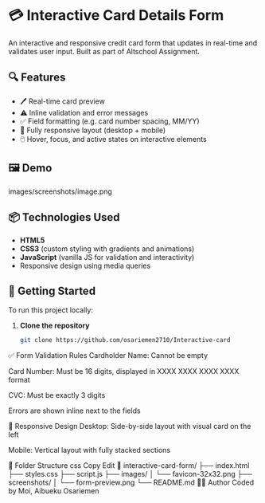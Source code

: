 # 💳 Interactive Card Details Form

An interactive and responsive credit card form that updates in real-time and validates user input. Built as part of Altschool Assignment.

## 🔍 Features

- 🖊️ Real-time card preview
- ⚠️ Inline validation and error messages
- ✅ Field formatting (e.g. card number spacing, MM/YY)
- 📱 Fully responsive layout (desktop + mobile)
- 🖱️ Hover, focus, and active states on interactive elements

## 🖼️ Demo

images/screenshots/image.png  


## 📦 Technologies Used

- **HTML5**
- **CSS3** (custom styling with gradients and animations)
- **JavaScript** (vanilla JS for validation and interactivity)
- Responsive design using media queries

## 🚀 Getting Started

To run this project locally:

1. **Clone the repository**
   ```bash
   git clone https://github.com/osariemen2710/Interactive-card

✅ Form Validation Rules
Cardholder Name: Cannot be empty

Card Number: Must be 16 digits, displayed in XXXX XXXX XXXX XXXX format

CVC: Must be exactly 3 digits

Errors are shown inline next to the fields

📱 Responsive Design
Desktop: Side-by-side layout with visual card on the left

Mobile: Vertical layout with fully stacked sections

📁 Folder Structure
css
Copy
Edit
📂 interactive-card-form/
├── index.html
├── styles.css
├── script.js 
├── images/
│   └── favicon-32x32.png
├── screenshots/
│   └── form-preview.png
└── README.md
🙋‍♂️ Author
Coded by Moi, Aibueku Osariemen

